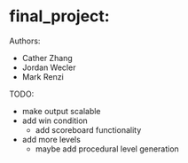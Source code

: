 # final_project:
Authors:
- Cather Zhang
- Jordan Wecler
- Mark Renzi

TODO:
- make output scalable
- add win condition
  - add scoreboard functionality
- add more levels
  - maybe add procedural level generation